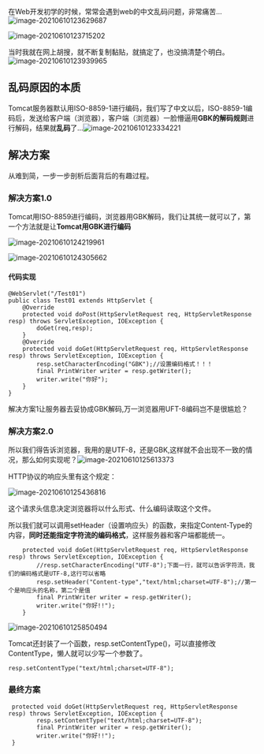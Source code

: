 在Web开发初学的时候，常常会遇到web的中文乱码问题，非常痛苦...![image-20210610123629687](C:\Users\37802\Desktop\image-20210610123629687.png)

![image-20210610123715202](C:\Users\37802\Desktop\image-20210610123715202.png)

当时我就在网上胡搜，就不断复制黏贴，就搞定了，也没搞清楚个明白。![image-20210610123939965](C:\Users\37802\Desktop\image-20210610123939965.png)

## 乱码原因的本质

Tomcat服务器默认用ISO-8859-1进行编码，我们写了中文以后，ISO-8859-1编码后，发送给客户端（浏览器），客户端（浏览器）一脸懵逼用**GBK的解码规则**进行解码，结果就**乱码**了...![image-20210610123334221](C:\Users\37802\Desktop\image-20210610123334221.png)



## 解决方案

从难到简，一步一步剖析后面背后的有趣过程。

### 解决方案1.0

Tomcat用ISO-8859进行编码，浏览器用GBK解码，我们让其统一就可以了，第一个方法就是让**Tomcat用GBK进行编码**

![image-20210610124219961](C:\Users\37802\Desktop\image-20210610124219961.png)

![image-20210610124305662](C:\Users\37802\Desktop\image-20210610124305662.png)

#### 代码实现

```
@WebServlet("/Test01")
public class Test01 extends HttpServlet {
    @Override
    protected void doPost(HttpServletRequest req, HttpServletResponse resp) throws ServletException, IOException {
        doGet(req,resp);
    }
    @Override
    protected void doGet(HttpServletRequest req, HttpServletResponse resp) throws ServletException, IOException {
        resp.setCharacterEncoding("GBK");//设置编码格式！！！
        final PrintWriter writer = resp.getWriter();
        writer.write("你好");
    }
}
```



解决方案1让服务器去妥协成GBK解码,万一浏览器用UFT-8编码岂不是很尴尬？

### 解决方案2.0

所以我们得告诉浏览器，我用的是UTF-8，还是GBK,这样就不会出现不一致的情况，那么如何实现呢？![image-20210610125613373](C:\Users\37802\Desktop\image-20210610125613373.png)

HTTP协议的响应头里有这个规定：

![image-20210610125436816](C:\Users\37802\Desktop\image-20210610125436816.png)

这个请求头信息决定浏览器将以什么形式、什么编码读取这个文件。



所以我们就可以调用setHeader（设置响应头）的函数，来指定Content-Type的内容，**同时还能指定字符流的编码格式**，这样服务器和客户端都能统一。

```
    protected void doGet(HttpServletRequest req, HttpServletResponse resp) throws ServletException, IOException {
        //resp.setCharacterEncoding("UTF-8");下面一行，就可以告诉字符流，我们的编码格式是UTF-8,这行可以省略
        resp.setHeader("Content-type","text/html;charset=UTF-8");//第一个是响应头的名称，第二个是值
        final PrintWriter writer = resp.getWriter();
        writer.write("你好!!");
    }
```

![image-20210610125850494](C:\Users\37802\Desktop\image-20210610125850494.png)



Tomcat还封装了一个函数，resp.setContentType()，可以直接修改ContentType，懒人就可以少写一个参数了。

```
resp.setContentType("text/html;charset=UTF-8");
```

### 最终方案

```
 protected void doGet(HttpServletRequest req, HttpServletResponse resp) throws ServletException, IOException {
        resp.setContentType("text/html;charset=UTF-8");
        final PrintWriter writer = resp.getWriter();
        writer.write("你好!!");
 }
```



